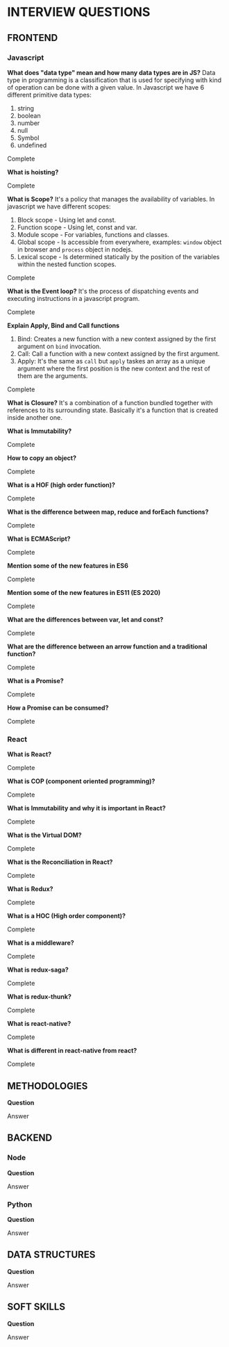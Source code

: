# INTERVIEW QUESTIONS

## FRONTEND

### Javascript

**What does "data type" mean and how many data types are in JS?**
Data type in programming is a classification that is used for specifying with kind of operation can be done with a given value.
In Javascript we have 6 different primitive data types:
1. string
2. boolean
3. number
4. null
5. Symbol
6. undefined

Complete

**What is hoisting?**

Complete

**What is Scope?**
It's a policy that manages the availability of variables.
In javascript we have different scopes:
1. Block scope - Using let and const.
2. Function scope - Using let, const and var.
3. Module scope - For variables, functions and classes.
4. Global scope - Is accessible from everywhere, examples: `window` object in browser and `process` object in nodejs.
5. Lexical scope - Is determined statically by the position of the variables within the nested function scopes.


Complete

**What is the Event loop?**
It's the process of dispatching events and executing instructions in a javascript program.


Complete

**Explain Apply, Bind and Call functions**
1. Bind: Creates a new function with a new context assigned by the first argument on `bind` invocation.
2. Call: Call a function with a new context assigned by the first argument.
3. Apply: It's the same as `call` but `apply` taskes an array as a unique argument where the first position is the new context and the rest of them are the arguments.


Complete

**What is Closure?**
It's a combination of a function bundled together with references to its surrounding state.
Basically it's a function that is created inside another one.

**What is Immutability?**

Complete

**How to copy an object?**

Complete

**What is a HOF (high order function)?**

Complete

**What is the difference between map, reduce and forEach functions?**

Complete

**What is ECMAScript?**

Complete

**Mention some of the new features in ES6**

Complete

**Mention some of the new features in ES11 (ES 2020)**

Complete

**What are the differences between var, let and const?**

Complete

**What are the difference between an arrow function and a traditional function?**

Complete

**What is a Promise?**

Complete

**How a Promise can be consumed?**

Complete


### React

**What is React?**

Complete

**What is COP (component oriented programming)?**

Complete

**What is Immutability and why it is important in React?**

Complete

**What is the Virtual DOM?**

Complete

**What is the Reconciliation in React?**

Complete

**What is Redux?**

Complete

**What is a HOC (High order component)?**

Complete

**What is a middleware?**

Complete

**What is redux-saga?**

Complete

**What is redux-thunk?**

Complete

**What is react-native?**

Complete

**What is different in react-native from react?**

Complete


## METHODOLOGIES

**Question**

Answer


## BACKEND

### Node

**Question**

Answer

### Python

**Question**

Answer


## DATA STRUCTURES

**Question**

Answer


## SOFT SKILLS

**Question**

Answer
